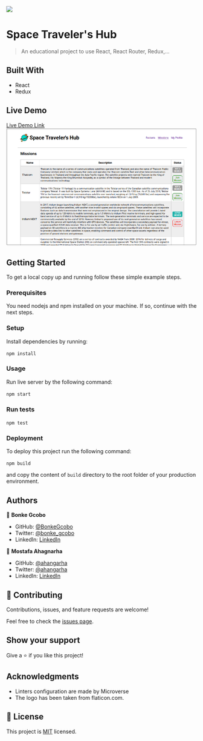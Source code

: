 ![](https://img.shields.io/badge/Microverse-blueviolet)

# Space Traveler's Hub

> An educational project to use React, React Router, Redux,...

## Built With

- React
- Redux

## Live Demo

[Live Demo Link](https://sth-bonke-ahangarha.herokuapp.com/)
![screenshot](./screenshot.png)

## Getting Started

To get a local copy up and running follow these simple example steps.

### Prerequisites

You need nodejs and npm installed on your machine. If so, continue with the next steps.

### Setup

Install dependencies by running:

`npm install`

### Usage

Run live server by the following command:

`npm start`

### Run tests

`npm test`

### Deployment

To deploy this project run the following command:

`npm build`

and copy the content of `build` directory to the root folder of your production environment.

## Authors

👤 **Bonke Gcobo**

- GitHub: [@BonkeGcobo](https://github.com/BonkeGcobo)
- Twitter: [@bonke_gcobo](https://twitter.com/bonke_gcobo)
- LinkedIn: [LinkedIn](https://linkedin.com/in/bonke-gcobo-28a763125)

👤 **Mostafa Ahagnarha**

- GitHub: [@ahangarha](https://github.com/ahangarha)
- Twitter: [@ahangarha](https://twitter.com/ahangarha)
- LinkedIn: [LinkedIn](https://linkedin.com/in/ahangarha)

## 🤝 Contributing

Contributions, issues, and feature requests are welcome!

Feel free to check the [issues page](../../issues/).

## Show your support

Give a ⭐️ if you like this project!

## Acknowledgments

- Linters configuration are made by Microverse
- The logo has been taken from flaticon.com.

## 📝 License

This project is [MIT](./LICENSE.md) licensed.
